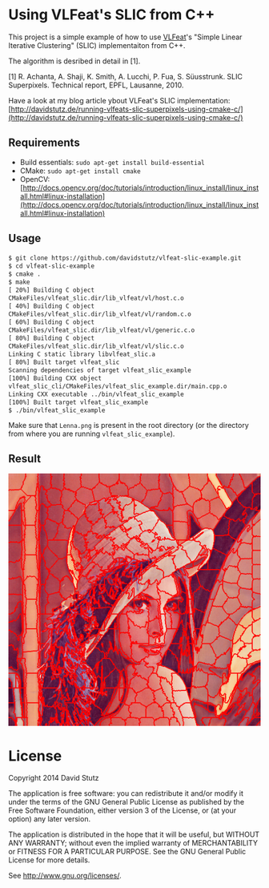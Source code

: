 # Using VLFeat's SLIC from C++

This project is a simple example of how to use [VLFeat](http://www.vlfeat.org/)'s "Simple Linear Iterative Clustering" (SLIC) implementaiton from C++.

The algorithm is desribed in detail in [1].

[1] R. Achanta, A. Shaji, K. Smith, A. Lucchi, P. Fua, S. Süusstrunk. SLIC Superpixels. Technical
report, EPFL, Lausanne, 2010.

Have a look at my blog article ybout VLFeat's SLIC implementation: [http://davidstutz.de/running-vlfeats-slic-superpixels-using-cmake-c/](http://davidstutz.de/running-vlfeats-slic-superpixels-using-cmake-c/)

## Requirements

* Build essentials: `sudo apt-get install build-essential`
* CMake: `sudo apt-get install cmake`
* OpenCV: [http://docs.opencv.org/doc/tutorials/introduction/linux_install/linux_install.html#linux-installation](http://docs.opencv.org/doc/tutorials/introduction/linux_install/linux_install.html#linux-installation)

## Usage

    $ git clone https://github.com/davidstutz/vlfeat-slic-example.git
    $ cd vlfeat-slic-example
    $ cmake .
    $ make
    [ 20%] Building C object CMakeFiles/vlfeat_slic.dir/lib_vlfeat/vl/host.c.o
    [ 40%] Building C object CMakeFiles/vlfeat_slic.dir/lib_vlfeat/vl/random.c.o
    [ 60%] Building C object CMakeFiles/vlfeat_slic.dir/lib_vlfeat/vl/generic.c.o
    [ 80%] Building C object CMakeFiles/vlfeat_slic.dir/lib_vlfeat/vl/slic.c.o
    Linking C static library libvlfeat_slic.a
    [ 80%] Built target vlfeat_slic
    Scanning dependencies of target vlfeat_slic_example
    [100%] Building CXX object vlfeat_slic_cli/CMakeFiles/vlfeat_slic_example.dir/main.cpp.o
    Linking CXX executable ../bin/vlfeat_slic_example
    [100%] Built target vlfeat_slic_example
    $ ./bin/vlfeat_slic_example
    
Make sure that `Lenna.png` is present in the root directory (or the directory from where you are running `vlfeat_slic_example`).

## Result

![Superpixel segmentation of `Lenna.png`.](Lenna_contours.png?raw=true "Superpixel segmentation of `Lenna.png`.")

# License

Copyright 2014 David Stutz

The application is free software: you can redistribute it and/or modify it under the terms of the GNU General Public License as published by the Free Software Foundation, either version 3 of the License, or (at your option) any later version.

The application is distributed in the hope that it will be useful, but WITHOUT ANY WARRANTY; without even the implied warranty of MERCHANTABILITY or FITNESS FOR A PARTICULAR PURPOSE. See the GNU General Public License for more details.

See http://www.gnu.org/licenses/.
